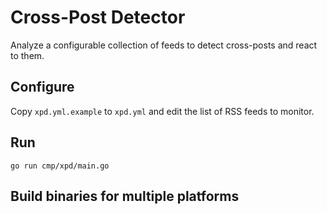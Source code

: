 Cross-Post Detector
===================

Analyze a configurable collection of feeds to detect cross-posts and react to them.

Configure
---------

Copy `xpd.yml.example` to `xpd.yml` and edit the list of RSS feeds to monitor.

Run
---

    go run cmp/xpd/main.go

Build binaries for multiple platforms
-------------------------------------
